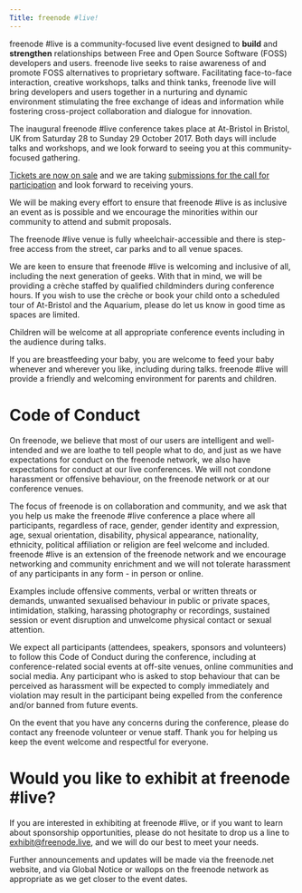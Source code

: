 ```yaml
---
Title: freenode #live!
---
```

freenode #live is a community-focused live event designed to **build** and **strengthen** relationships between Free and Open Source Software (FOSS) developers and users. freenode live seeks to raise awareness of and promote FOSS alternatives to proprietary software. Facilitating face-to-face interaction, creative workshops, talks and think tanks, freenode live will bring developers and users together in a nurturing and dynamic environment stimulating the free exchange of ideas and information while fostering cross-project collaboration and dialogue for innovation. 

The inaugural freenode #live conference takes place at At-Bristol in Bristol, UK from Saturday 28 to Sunday 29 October 2017. Both days will include talks and workshops, and we look forward to seeing you at this community-focused gathering.

[Tickets are now on sale](https://freenode.live/conference/fn-live17/register/new) and we are taking [submissions for the call for participation](https://freenode.live/conference/fn-live17/program/proposal/new) and look forward to receiving yours.

We will be making every effort to ensure that freenode #live is as inclusive an event as is possible and we encourage the minorities within our community to attend and submit proposals.

The freenode #live venue is fully wheelchair-accessible and there is step-free access from the street, car parks and to all venue spaces.

We are keen to ensure that freenode #live is welcoming and inclusive of all, including the next generation of geeks. With that in mind, we will be providing a crèche staffed by qualified childminders during conference hours. If you wish to use the crèche or book your child onto a scheduled tour of At-Bristol and the Aquarium, please do let us know in good time as spaces are limited.

Children will be welcome at all appropriate conference events including in the audience during talks.

If you are breastfeeding your baby, you are welcome to feed your baby whenever and wherever you like, including during talks. freenode #live will provide a friendly and welcoming environment for parents and children.

# Code of Conduct

On freenode, we believe that most of our users are intelligent and well-intended and we are loathe to tell people what to do, and just as we have expectations for conduct on the freenode network, we also have expectations for conduct at our live conferences. We will not condone harassment or offensive behaviour, on the freenode network or at our conference venues. 

The focus of freenode is on collaboration and community, and we ask that you help us make the freenode #live conference a place where all participants, regardless of race, gender, gender identity and expression, age, sexual orientation, disability, physical appearance, nationality, ethnicity, political affiliation or religion are feel welcome and included. freenode #live is an extension of the freenode network and we encourage networking and community enrichment and we will not tolerate harassment of any participants in any form - in person or online.

Examples include offensive comments, verbal or written threats or demands, unwanted sexualised behaviour in public or private spaces, intimidation, stalking, harassing photography or recordings, sustained session or event disruption and unwelcome physical contact or sexual attention. 

We expect all participants (attendees, speakers, sponsors and volunteers) to follow this Code of Conduct during the conference, including at conference-related social events at off-site venues, online communities and social media. Any participant who is asked to stop behaviour that can be perceived as harassment will be expected to comply immediately and violation may result in the participant being expelled from the conference and/or banned from future events.

On the event that you have any concerns during the conference, please do contact any freenode volunteer or venue staff. Thank you for helping us keep the event welcome and respectful for everyone.


# Would you like to exhibit at freenode #live?

If you are interested in exhibiting at freenode #live, or if you want to learn about sponsorship opportunities, please do not hesitate to drop us a line to exhibit@freenode.live, and we will do our best to meet your needs.

Further announcements and updates will be made via the freenode.net website, and via Global Notice or wallops on the freenode network as appropriate as we get closer to the event dates.
